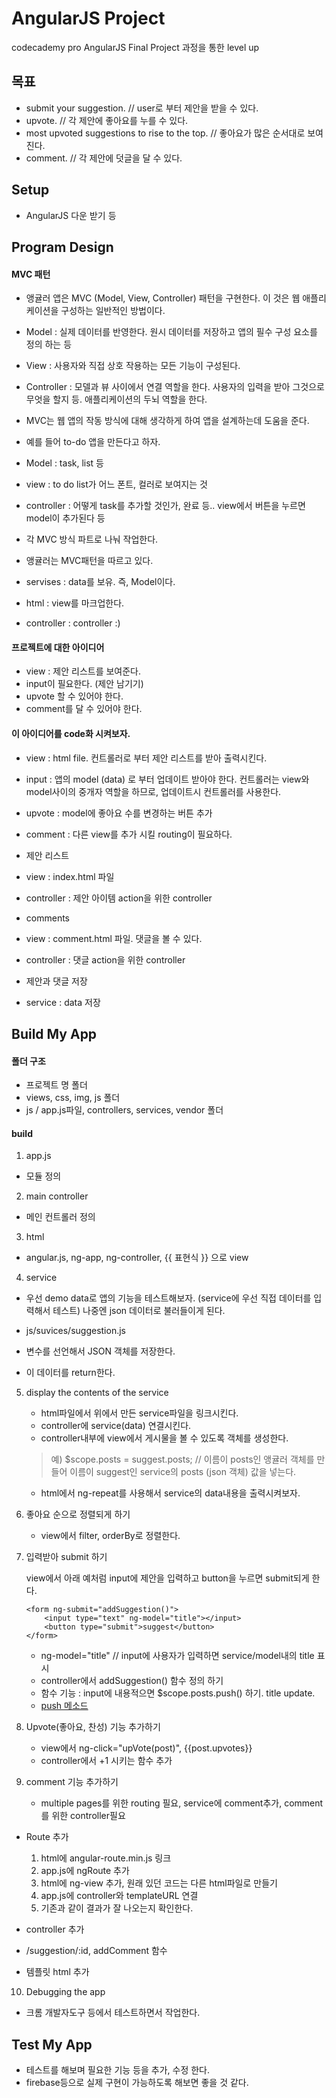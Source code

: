 # AngularJS Project
codecademy pro AngularJS Final Project 과정을 통한 level up 

## 목표 
- submit your suggestion. // user로 부터 제안을 받을 수 있다. 
- upvote. // 각 제안에 좋아요를 누를 수 있다. 
- most upvoted suggestions to rise to the top. // 좋아요가 많은 순서대로 보여진다. 
- comment. // 각 제안에 덧글을 달 수 있다. 

## Setup

- AngularJS 다운 받기 등 

## Program Design

####  MVC 패턴 
- 앵귤러 앱은 MVC (Model, View, Controller) 패턴을 구현한다. 이 것은 웹 애플리케이션을 구성하는 일반적인 방법이다. 
- Model : 실제 데이터를 반영한다. 원시 데이터를 저장하고 앱의 필수 구성 요소를 정의 하는 등 
- View : 사용자와 직접 상호 작용하는 모든 기능이 구성된다.
- Controller : 모델과 뷰 사이에서 연결 역할을 한다. 사용자의 입력을 받아 그것으로 무엇을 할지 등. 애플리케이션의 두뇌 역할을 한다. 
- MVC는 웹 앱의 작동 방식에 대해 생각하게 하여 앱을 설계하는데 도움을 준다. 

- 예를 들어 to-do 앱을 만든다고 하자. 
 - Model : task, list 등 
 - view : to do list가 어느 폰트, 컬러로 보여지는 것 
 - controller : 어떻게 task를 추가할 것인가, 완료 등.. view에서 버튼을 누르면 model이 추가된다 등 

- 각 MVC 방식 파트로 나눠 작업한다. 
- 앵귤러는 MVC패턴을 따르고 있다. 
- servises : data를 보유. 즉, Model이다. 
- html : view를 마크업한다. 
- controller : controller :) 

#### 프로젝트에 대한 아이디어 
- view : 제안 리스트를 보여준다. 
- input이 필요한다. (제안 남기기)
- upvote 할 수 있어야 한다. 
- comment를 달 수 있어야 한다. 

#### 이 아이디어를 code화 시켜보자. 
- view : html file. 컨트롤러로 부터 제안 리스트를 받아 출력시킨다. 
- input : 앱의 model (data) 로 부터 업데이트 받아야 한다. 컨트롤러는 view와 model사이의 중개자 역할을 하므로, 업데이트시 컨트롤러를 사용한다. 
- upvote : model에 좋아요 수를 변경하는 버튼 추가 
- comment : 다른 view를 추가 시킬 routing이 필요하다. 

- 제안 리스트
 - view : index.html 파일
 - controller : 제안 아이템 action을 위한 controller
- comments
 - view : comment.html 파일. 댓글을 볼 수 있다.
 - controller : 댓글 action을 위한 controller
- 제안과 댓글 저장
 - service : data 저장

## Build My App

#### 폴더 구조 
- 프로젝트 명 폴더 
- views, css, img, js 폴더 
- js / app.js파일, controllers, services, vendor 폴더

#### build 
1. app.js 
 - 모듈 정의 

2. main controller 
 - 메인 컨트롤러 정의 

3. html
 - angular.js, ng-app, ng-controller, {{ 표현식 }} 으로 view 

4. service 
 - 우선 demo data로 앱의 기능을 테스트해보자. (service에 우선 직접 데이터를 입력해서 테스트)
나중엔 json 데이터로 불러들이게 된다. 

 - js/suvices/suggestion.js
 - 변수를 선언해서 JSON 객체를 저장한다. 
 - 이 데이터를 return한다. 

5. display the contents of the service 
	- html파일에서 위에서 만든 service파일을 링크시킨다. 
	- controller에 service(data) 연결시킨다. 
	- controller내부에 view에서 게시물을 볼 수 있도록 객체를 생성한다. <br>
	 > 예) $scope.posts = suggest.posts; // 이름이 posts인 앵귤러 객체를 만들어 이름이 suggest인 service의 posts (json 객체) 값을 넣는다.  
	- html에서 ng-repeat를 사용해서 service의 data내용을 출력시켜보자. 

6. 좋아요 순으로 정렬되게 하기 
	- view에서 filter, orderBy로 정렬한다. 

7. 입력받아 submit 하기 

	view에서 아래 예처럼 input에 제안을 입력하고 button을 누르면 submit되게 한다. 

	```
	<form ng-submit="addSuggestion()">
		<input type="text" ng-model="title"></input>
		<button type="submit">suggest</button>
	</form>
	```

	- ng-model="title" // input에 사용자가 입력하면 service/model내의 title 표시 
	- controller에서 addSuggestion() 함수 정의 하기
	 - 함수 기능 : input에 내용적으면 $scope.posts.push() 하기. title update.  
	 - [push 메소드](https://developer.mozilla.org/en-US/docs/Web/JavaScript/Reference/Global_Objects/Array/push)

8. Upvote(좋아요, 찬성) 기능 추가하기 
	- view에서 ng-click="upVote(post)", {{post.upvotes}}
	- controller에서 +1 시키는 함수 추가 

9. comment 기능 추가하기 
	- multiple pages를 위한 routing 필요, service에 comment추가, comment를 위한 controller필요

 - Route 추가 
	1. html에 angular-route.min.js 링크 
	2. app.js에 ngRoute 추가 
	3. html에 ng-view 추가, 원래 있던 코드는 다른 html파일로 만들기 
	4. app.js에 controller와 templateURL 연결 
	5. 기존과 같이 결과가 잘 나오는지 확인한다.  

 - controller 추가 
  - /suggestion/:id, addComment 함수 
 - 템플릿 html 추가 

10. Debugging the app
 - 크롬 개발자도구 등에서 테스트하면서 작업한다.

## Test My App
 - 테스트를 해보며 필요한 기능 등을 추가, 수정 한다. 
 - firebase등으로 실제 구현이 가능하도록 해보면 좋을 것 같다. 